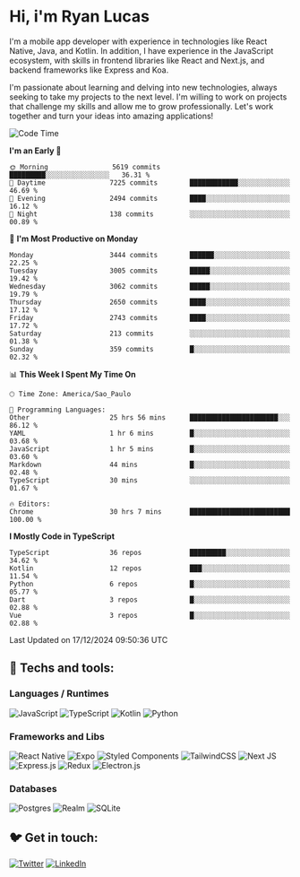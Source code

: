 # Hi, i'm Ryan Lucas

I'm a mobile app developer with experience in technologies like React Native, Java, and Kotlin.
In addition, I have experience in the JavaScript ecosystem, with skills in frontend libraries like React and Next.js, and backend frameworks like Express and Koa.

I'm passionate about learning and delving into new technologies, always seeking to take my projects to the next level. I'm willing to work on projects that challenge my skills and allow me to grow professionally. Let's work together and turn your ideas into amazing applications!


<!--START_SECTION:waka-->
![Code Time](http://img.shields.io/badge/Code%20Time-930%20hrs%2030%20mins-blue)

**I'm an Early 🐤** 

```text
🌞 Morning                5619 commits        █████████░░░░░░░░░░░░░░░░   36.31 % 
🌆 Daytime                7225 commits        ████████████░░░░░░░░░░░░░   46.69 % 
🌃 Evening                2494 commits        ████░░░░░░░░░░░░░░░░░░░░░   16.12 % 
🌙 Night                  138 commits         ░░░░░░░░░░░░░░░░░░░░░░░░░   00.89 % 
```
📅 **I'm Most Productive on Monday** 

```text
Monday                   3444 commits        ██████░░░░░░░░░░░░░░░░░░░   22.25 % 
Tuesday                  3005 commits        █████░░░░░░░░░░░░░░░░░░░░   19.42 % 
Wednesday                3062 commits        █████░░░░░░░░░░░░░░░░░░░░   19.79 % 
Thursday                 2650 commits        ████░░░░░░░░░░░░░░░░░░░░░   17.12 % 
Friday                   2743 commits        ████░░░░░░░░░░░░░░░░░░░░░   17.72 % 
Saturday                 213 commits         ░░░░░░░░░░░░░░░░░░░░░░░░░   01.38 % 
Sunday                   359 commits         █░░░░░░░░░░░░░░░░░░░░░░░░   02.32 % 
```


📊 **This Week I Spent My Time On** 

```text
🕑︎ Time Zone: America/Sao_Paulo

💬 Programming Languages: 
Other                    25 hrs 56 mins      ██████████████████████░░░   86.12 % 
YAML                     1 hr 6 mins         █░░░░░░░░░░░░░░░░░░░░░░░░   03.68 % 
JavaScript               1 hr 5 mins         █░░░░░░░░░░░░░░░░░░░░░░░░   03.60 % 
Markdown                 44 mins             █░░░░░░░░░░░░░░░░░░░░░░░░   02.48 % 
TypeScript               30 mins             ░░░░░░░░░░░░░░░░░░░░░░░░░   01.67 % 

🔥 Editors: 
Chrome                   30 hrs 7 mins       █████████████████████████   100.00 % 
```

**I Mostly Code in TypeScript** 

```text
TypeScript               36 repos            █████████░░░░░░░░░░░░░░░░   34.62 % 
Kotlin                   12 repos            ███░░░░░░░░░░░░░░░░░░░░░░   11.54 % 
Python                   6 repos             █░░░░░░░░░░░░░░░░░░░░░░░░   05.77 % 
Dart                     3 repos             █░░░░░░░░░░░░░░░░░░░░░░░░   02.88 % 
Vue                      3 repos             █░░░░░░░░░░░░░░░░░░░░░░░░   02.88 % 
```




 Last Updated on 17/12/2024 09:50:36 UTC
<!--END_SECTION:waka-->

## 🔧 Techs and tools: 

### Languages / Runtimes
![JavaScript](https://img.shields.io/badge/javascript-%23323330.svg?style=for-the-badge&logo=javascript&logoColor=%23F7DF1E)
![TypeScript](https://img.shields.io/badge/typescript-%23007ACC.svg?style=for-the-badge&logo=typescript&logoColor=white)
![Kotlin](https://img.shields.io/badge/kotlin-%230095D5.svg?style=for-the-badge&logo=kotlin&logoColor=white) ![Python](https://img.shields.io/badge/python-3670A0?style=for-the-badge&logo=python&logoColor=ffdd54)

### Frameworks and Libs
![React Native](https://img.shields.io/badge/react_native-%2320232a.svg?style=for-the-badge&logo=react&logoColor=%2361DAFB)
![Expo](https://img.shields.io/badge/expo-1C1E24?style=for-the-badge&logo=expo&logoColor=#D04A37)
![Styled Components](https://img.shields.io/badge/styled--components-DB7093?style=for-the-badge&logo=styled-components&logoColor=white)
![TailwindCSS](https://img.shields.io/badge/tailwindcss-%2338B2AC.svg?style=for-the-badge&logo=tailwind-css&logoColor=white)
![Next JS](https://img.shields.io/badge/Next-black?style=for-the-badge&logo=next.js&logoColor=white)
![Express.js](https://img.shields.io/badge/express.js-%23404d59.svg?style=for-the-badge&logo=express&logoColor=%2361DAFB)
![Redux](https://img.shields.io/badge/redux-%23593d88.svg?style=for-the-badge&logo=redux&logoColor=white)
![Electron.js](https://img.shields.io/badge/Electron-191970?style=for-the-badge&logo=Electron&logoColor=white)

### Databases
![Postgres](https://img.shields.io/badge/postgres-%23316192.svg?style=for-the-badge&logo=postgresql&logoColor=white)
![Realm](https://img.shields.io/badge/Realm-39477F?style=for-the-badge&logo=realm&logoColor=white)
![SQLite](https://img.shields.io/badge/sqlite-%2307405e.svg?style=for-the-badge&logo=sqlite&logoColor=white)

## 🐦 Get in touch:

[![Twitter](https://img.shields.io/badge/Twitter-%231DA1F2.svg?style=for-the-badge&logo=Twitter&logoColor=white)](https://twitter.com/ryangst_)
[![LinkedIn](https://img.shields.io/badge/linkedin-%230077B5.svg?style=for-the-badge&logo=linkedin&logoColor=white)](https://www.linkedin.com/in/ryan-lucas-machado/)
